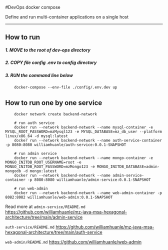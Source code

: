 #DevOps docker compose

Define and run multi-container applications on a single host
- --
## How to run

##### 1. MOVE to the root of dev-ops directory
##### 2. COPY file config .env to config directory
##### 3. RUN the command line below

```
    docker-compose --env-file ./config/.env.dev up 
```

## How to run one by one service

```
    docker network create backend-network
    
    # run auth service
    docker run --network backend-network --name mysql-container -e MYSQL_ROOT_PASSWORD=mzMysql123 -e MYSQL_DATABASE=mz_db_user --platform linux/x86_64 -d mysql:latest
    docker run --network backend-network --name auth-service-container -p 8080:8080 williamhuanle/auth-service:0.0.1-SNAPSHOT
    
    # run admin service
    docker run --network backend-network --name mongo-container -e MONGO_INITDB_ROOT_USERNAME=root -e MONGO_INITDB_ROOT_PASSWORD=mzMongo123 -e MONGO_INITDB_DATABASE=admin-mongodb -d mongo:latest
    docker run --network backend-network --name admin-service-container -p 8080:8080 williamhuanle/admin-service:0.0.1-SNAPSHOT
    
    # run web-admin
    docker run --network backend-network --name web-admin-container -p 8082:8082 williamhuanle/web-admin:0.0.1-SNAPSHOT
```

Read more at 
`admin-service/README.md` https://github.com/williamhuanle/mz-java-msa-hexagonal-architecture/tree/main/admin-service

`auth-service/README.md` https://github.com/williamhuanle/mz-java-msa-hexagonal-architecture/tree/main/auth-service

`web-admin/README.md` https://github.com/williamhuanle/web-admin 

